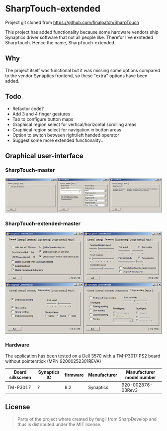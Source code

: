 # SharpTouch-extended

Project git cloned from https://github.com/finalpatch/SharpTouch

This project has added functionality because some hardware vendors ship Synaptics driver software that not all people like.
Therefor I've exnteded SharpTouch. Hence the name, SharpTouch-extended. 

## Why

The project itself was functional but it was missing some options compared to the vendor Synaptics frontend, so these "extra" options have been added.

## Todo

* Refactor code?
* Add 3 and 4 finger gestures
* Tab to configure button maps
* Graphical region select for vertical/horizontal scrolling areas
* Graphical region select for navigation in button areas
* Option to switch between right/left handed operator
* Suggest some more extended functionality..

## Graphical user-interface

### SharpTouch-master

![](https://github.com/StackerDEV/SharpTouch-extended/blob/master/sdstock.png)

### SharpTouch-extended-master

![](https://github.com/StackerDEV/SharpTouch-extended/blob/master/sdnew.png)

### Hardware
The application has been tested on a Dell 3570 with a TM-P3017 PS2 board without pointerstick (MPN 92000252301REVA)

Board silkscreen | Synaptics IC            | firmware           | Manufacturer | Manufacturer model number |
---------------- | ----------------------- | ------------------ | ------------ | ------------------------- |
TM-P3017         | ?                       | 8.2                | Synaptics    | 920-002876-03Rev3                      |


## License

> Parts of the project where created by fengli from SharpDevelop and thus is distributed under the MIT license.
